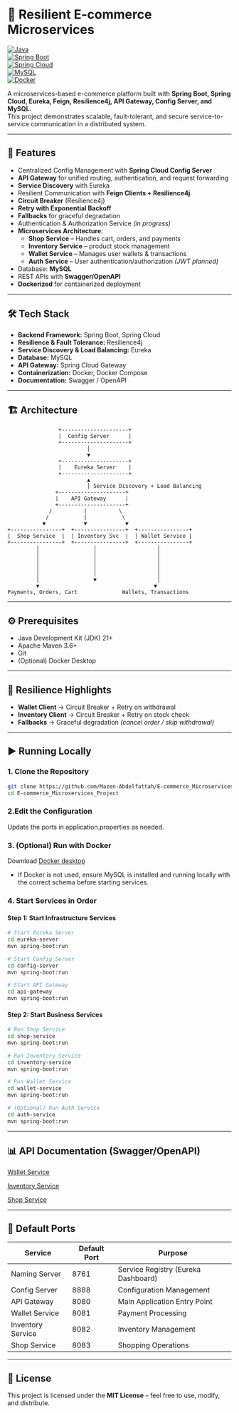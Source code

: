 # 🛒 Resilient E-commerce Microservices

[![Java](https://img.shields.io/badge/Java-21-blue?logo=java&logoColor=white)](https://www.oracle.com/java/)  
[![Spring Boot](https://img.shields.io/badge/Spring%20Boot-3.5.x-brightgreen?logo=springboot&logoColor=white)](https://spring.io/projects/spring-boot)  
[![Spring Cloud](https://img.shields.io/badge/Spring%20Cloud-2025.x-green?logo=spring&logoColor=white)](https://spring.io/projects/spring-cloud)  
[![MySQL](https://img.shields.io/badge/MySQL-8.x-blue?logo=mysql&logoColor=white)](https://www.mysql.com/)  
[![Docker](https://img.shields.io/badge/Docker-Containerized-blue?logo=docker&logoColor=white)](https://www.docker.com/)  

A microservices-based e-commerce platform built with **Spring Boot, Spring Cloud, Eureka, Feign, Resilience4j, API Gateway, Config Server, and MySQL**.  
This project demonstrates scalable, fault-tolerant, and secure service-to-service communication in a distributed system.

---

## 🚀 Features

- Centralized Config Management with **Spring Cloud Config Server**
- **API Gateway** for unified routing, authentication, and request forwarding
- **Service Discovery** with Eureka
- Resilient Communication with **Feign Clients + Resilience4j**
- **Circuit Breaker** (Resilience4j)
- **Retry with Exponential Backoff**
- **Fallbacks** for graceful degradation
- Authentication & Authorization Service *(in progress)*
- **Microservices Architecture**:
  - **Shop Service** – Handles cart, orders, and payments
  - **Inventory Service** – product stock management
  - **Wallet Service** – Manages user wallets & transactions
  - **Auth Service** – User authentication/authorization *(JWT planned)*
- Database: **MySQL**
- REST APIs with **Swagger/OpenAPI**
- **Dockerized** for containerized deployment

---

## 🛠 Tech Stack
- **Backend Framework:** Spring Boot, Spring Cloud
- **Resilience & Fault Tolerance:** Resilience4j
- **Service Discovery & Load Balancing:** Eureka
- **Database:** MySQL
- **API Gateway:** Spring Cloud Gateway
- **Containerization:** Docker, Docker Compose
- **Documentation:** Swagger / OpenAPI


---

## 🏗️ Architecture
                    +---------------------+
                    |  Config Server      |
                    +---------------------+
                             │
                             ▼
                    +---------------------+
                    |    Eureka Server    |
                    +---------------------+
                             ▲
                             │ Service Discovery + Load Balancing
                   +---------------------+
                   |    API Gateway      |
                   +---------------------+
                 /          |          \
                /           |           \
               ▼            ▼            ▼
    +----------------+  +----------------+  +----------------+
    |  Shop Service  |  | Inventory Svc  |  | Wallet Service |
    +----------------+  +----------------+  +----------------+
             │                 │                   │
             │                 │                   │
             │                 │                   │
             │                 │                   │
             │                 │                   │
             │                 ▼                   │
             ▼                                    ▼
    Payments, Orders, Cart              Wallets, Transactions


---

## ⚙️ Prerequisites
- Java Development Kit (JDK) 21+
- Apache Maven 3.6+
- Git
- (Optional) Docker Desktop

---

## 🔐 Resilience Highlights

- **Wallet Client** → Circuit Breaker + Retry on withdrawal  
- **Inventory Client** → Circuit Breaker + Retry on stock check  
- **Fallbacks** → Graceful degradation *(cancel order / skip withdrawal)*  

---

## ▶️ Running Locally

### 1. Clone the Repository
```bash
git clone https://github.com/Mazen-Abdelfattah/E-commerce_Microservices_Project.git
cd E-commerce_Microservices_Project
```
### 2.Edit the Configuration
Update the ports in application.properties as needed.

### 3. (Optional) Run with Docker
Download [Docker desktop]((https://www.docker.com/products/docker-desktop/))
- If Docker is not used, ensure MySQL is installed and running locally with the correct schema before starting services.

### 4. Start Services in Order
#### Step 1: Start Infrastructure Services
```bash
# Start Eureka Server
cd eureka-server
mvn spring-boot:run

# Start Config Server
cd config-server
mvn spring-boot:run

# Start API Gateway
cd api-gateway
mvn spring-boot:run
```
#### Step 2: Start Business Services
```bash
# Run Shop Service
cd shop-service
mvn spring-boot:run

# Run Inventory Service
cd inventory-service
mvn spring-boot:run

# Run Wallet Service
cd wallet-service
mvn spring-boot:run

# (Optional) Run Auth Service
cd auth-service
mvn spring-boot:run
```
---

## 📊 API Documentation (Swagger/OpenAPI)

[Wallet Service](http://localhost:8081/swagger-ui/index.html#/)

[Inventory Service](http://localhost:8082/swagger-ui/index.html#/)

[Shop Service](http://localhost:8083/swagger-ui/index.html#/)

---

## 🔌 Default Ports

| Service          | Default Port | Purpose                               |
|------------------|--------------|---------------------------------------|
| Naming Server    | 8761         | Service Registry (Eureka Dashboard)   |
| Config Server    | 8888         | Configuration Management              |
| API Gateway      | 8080         | Main Application Entry Point          |
| Wallet Service   | 8081         | Payment Processing                    |
| Inventory Service| 8082         | Inventory Management                  |
| Shop Service     | 8083         | Shopping Operations                   |

---

## 📄 License

This project is licensed under the **MIT License** – feel free to use, modify, and distribute.
